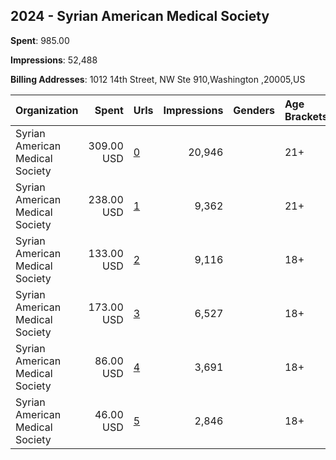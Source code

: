 ## 2024 - Syrian American Medical Society 
**Spent**: 985.00

**Impressions**: 52,488

**Billing Addresses**: 1012 14th Street, NW Ste 910,Washington ,20005,US

|Organization|Spent|Urls|Impressions|Genders|Age Brackets|Country Codes|
|:---|---:|:---|---:|:---|:---|:---|
|Syrian American Medical Society|309.00 USD|[0](https://www.snap.com/political-ads/asset/daa1b167fb17c2b2d47b442bfd7e7117255f0feee961f79a1c948f1c0d1acc3d?mediaType=mp4)|20,946||21+|united states|
|Syrian American Medical Society|238.00 USD|[1](https://www.snap.com/political-ads/asset/519036f56ff9f06872020ffb654c9c05ce9ef6c1d9dd68e2544c6c27bf8a5cb7?mediaType=mp4)|9,362||21+|united states|
|Syrian American Medical Society|133.00 USD|[2](https://www.snap.com/political-ads/asset/2a0dc8af92cefeba35a4d204267925f25f5eff271c6f1efe9a8f6554ad09d60e?mediaType=jpg)|9,116||18+|united states|
|Syrian American Medical Society|173.00 USD|[3](https://www.snap.com/political-ads/asset/35e1ad9731b14615583e82df71147b0326de6545598d6bb780010806f1eeabcc?mediaType=jpg)|6,527||18+|united states|
|Syrian American Medical Society|86.00 USD|[4](https://www.snap.com/political-ads/asset/a8848595e06dd7034fe6aabd6977527245706336c2030d56ebf912dbd2568d4a?mediaType=jpg)|3,691||18+|united states|
|Syrian American Medical Society|46.00 USD|[5](https://www.snap.com/political-ads/asset/ea56e1bf01e20c8f039a5c295ae986e52c327c20a0c891f8c5606294204ab6b8?mediaType=jpg)|2,846||18+|united states|
